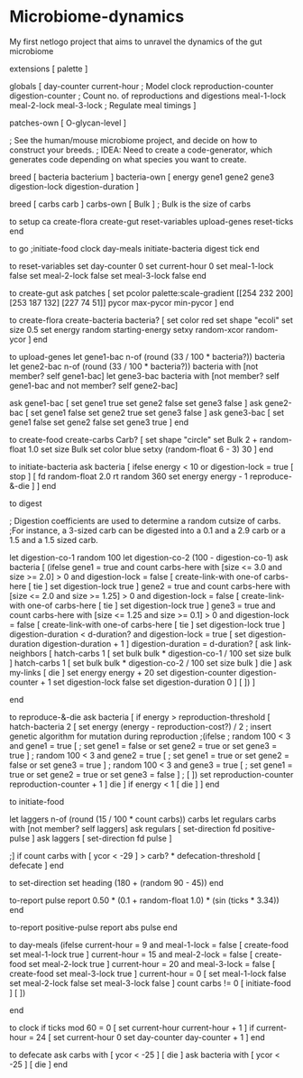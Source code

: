 # Microbiome-dynamics
My first netlogo project that aims to unravel the dynamics of the gut microbiome



extensions [ palette ]

globals [
  day-counter current-hour                                        ; Model clock
  reproduction-counter digestion-counter                          ; Count no. of reproductions and digestions
  meal-1-lock meal-2-lock meal-3-lock                             ; Regulate meal timings
]


patches-own [ O-glycan-level ]


; See the human/mouse microbiome project, and decide on how to construct your breeds.
; IDEA: Need to create a code-generator, which generates code depending on what species you want to create.


breed [ bacteria bacterium ]
bacteria-own [ energy gene1 gene2 gene3 digestion-lock digestion-duration ]


breed [ carbs carb ]
carbs-own [ Bulk ]                                          ; Bulk is the size of carbs


to setup
  ca
  create-flora
  create-gut
  reset-variables
  upload-genes
  reset-ticks
end


to go
  ;initiate-food
  clock
  day-meals
  initiate-bacteria
  digest
  tick
end

to reset-variables
  set day-counter 0
  set current-hour 0
  set meal-1-lock false
  set meal-2-lock false
  set meal-3-lock false
end


to create-gut
  ask patches [
    set pcolor palette:scale-gradient [[254 232 200] [253 187 132] [227 74 51]] pycor max-pycor min-pycor
  ]
end


to create-flora
  create-bacteria bacteria? [
    set color red
    set shape "ecoli"
    set size 0.5
    set energy random starting-energy
    setxy random-xcor random-ycor
  ]
end

to upload-genes
  let gene1-bac n-of (round (33 / 100 * bacteria?)) bacteria
  let gene2-bac n-of (round (33 / 100 * bacteria?)) bacteria with [not member? self gene1-bac]
  let gene3-bac bacteria with [not member? self gene1-bac and not member? self gene2-bac]

  ask gene1-bac [ set gene1 true set gene2 false set gene3 false ]
  ask gene2-bac [ set gene1 false set gene2 true set gene3 false ]
  ask gene3-bac [ set gene1 false set gene2 false set gene3 true ]
end


to create-food
  create-carbs Carb? [
    set shape "circle"
    set Bulk 2 + random-float 1.0
    set size Bulk
    set color blue
    setxy (random-float 6 - 3) 30
    ]
end


to initiate-bacteria
  ask bacteria [
    ifelse energy < 10 or digestion-lock = true
    [ stop ]
    [ fd random-float 2.0
    rt random 360
    set energy energy - 1
    reproduce-&-die
    ]
  ]
end

to digest

; Digestion coefficients are used to determine a random cutsize of carbs.
  ;For instance, a 3-sized carb can be digested into a 0.1 and a 2.9 carb or a 1.5 and a 1.5 sized carb.

  let digestion-co-1 random 100
  let digestion-co-2 (100 - digestion-co-1)
  ask bacteria [
  (ifelse
      gene1 = true and count carbs-here with [size <= 3.0 and size >= 2.0] > 0 and digestion-lock = false
      [ create-link-with one-of carbs-here [ tie ]
        set digestion-lock true ]
      gene2 = true and count carbs-here with [size <= 2.0 and size >= 1.25] > 0 and digestion-lock = false
      [ create-link-with one-of carbs-here [ tie ]
        set digestion-lock true ]
      gene3 = true and count carbs-here with [size <= 1.25 and size >= 0.1] > 0 and digestion-lock = false
      [ create-link-with one-of carbs-here [ tie ]
        set digestion-lock true ]
      digestion-duration < d-duration? and digestion-lock = true
      [ set digestion-duration digestion-duration + 1 ]
      digestion-duration = d-duration?
      [ ask link-neighbors [
      hatch-carbs 1 [
        set bulk bulk * digestion-co-1 / 100
        set size bulk
       ]
      hatch-carbs 1 [
        set bulk bulk * digestion-co-2 / 100
        set size bulk
      ]
        die
      ]
       ask my-links [ die ]
       set energy energy + 20
       set digestion-counter digestion-counter + 1
       set digestion-lock false
       set digestion-duration 0
      ]
    [ ])
    ]

end

to reproduce-&-die
  ask bacteria [
    if energy > reproduction-threshold
      [ hatch-bacteria 2
        [ set energy (energy - reproduction-cost?) / 2
          ; insert genetic algorithm for mutation during reproduction
          ;(ifelse
          ;  random 100 < 3 and gene1 = true [
          ;    set gene1 = false or set gene2 = true or set gene3 = true ]
          ;  random 100 < 3 and gene2 = true [
          ;    set gene1 = true or set gene2 = false or set gene3 = true ]
          ;  random 100 < 3 and gene3 = true [
          ;    set gene1 = true or set gene2 = true or set gene3 = false ]
          ;  [ ])
          set reproduction-counter reproduction-counter + 1
        ]
        die
    ]
  if energy < 1 [
      die
    ]
  ]
end

to initiate-food

  let laggers n-of (round (15 / 100 * count carbs)) carbs
  let regulars carbs with [not member? self laggers]
    ask regulars [
      set-direction
      fd positive-pulse
    ]
    ask laggers [
      set-direction
      fd pulse
    ]

  ;]
  if count carbs with [ ycor < -29 ] > carb? * defecation-threshold
  [ defecate ]
end


to set-direction
  set heading (180 + (random 90 - 45))
end


to-report pulse
  report 0.50 * (0.1 + random-float 1.0) * (sin (ticks * 3.34))
end


to-report positive-pulse
  report abs pulse
end



to day-meals
  (ifelse
    current-hour = 9 and meal-1-lock = false [
      create-food
      set meal-1-lock true
    ]
    current-hour = 15 and meal-2-lock = false [
      create-food
      set meal-2-lock true
    ]
    current-hour = 20 and meal-3-lock = false [
      create-food
      set meal-3-lock true
    ]
    current-hour = 0 [
      set meal-1-lock false
      set meal-2-lock false
      set meal-3-lock false
    ]
  count carbs != 0 [
      initiate-food
    ]
    [ ])

end


to clock
  if ticks mod 60 = 0
  [ set current-hour current-hour + 1 ]
  if current-hour = 24
  [ set current-hour 0
    set day-counter day-counter + 1 ]
end


to defecate
  ask carbs with [ ycor < -25 ] [ die ]
  ask bacteria with [ ycor < -25 ] [ die ]
end
